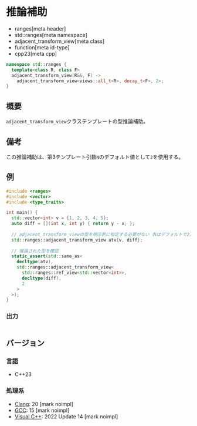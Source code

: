 # 推論補助
* ranges[meta header]
* std::ranges[meta namespace]
* adjacent_transform_view[meta class]
* function[meta id-type]
* cpp23[meta cpp]

```cpp
namespace std::ranges {
  template<class R, class F>
  adjacent_transform_view(R&&, F) ->
    adjacent_transform_view<views::all_t<R>, decay_t<F>, 2>;
}
```

## 概要
`adjacent_transform_view`クラステンプレートの型推論補助。

## 備考

この推論補助は、第3テンプレート引数`N`のデフォルト値として`2`を使用する。

## 例
```cpp example
#include <ranges>
#include <vector>
#include <type_traits>

int main() {
  std::vector<int> v = {1, 2, 3, 4, 5};
  auto diff = [](int x, int y) { return y - x; };
  
  // adjacent_transform_viewの型を明示的に指定する必要がない（Nはデフォルトで2）
  std::ranges::adjacent_transform_view atv{v, diff};
  
  // 推論された型を確認
  static_assert(std::same_as<
    decltype(atv),
    std::ranges::adjacent_transform_view<
      std::ranges::ref_view<std::vector<int>>,
      decltype(diff),
      2
    >
  >);
}
```

### 出力
```
```

## バージョン
### 言語
- C++23

### 処理系
- [Clang](/implementation.md#clang): 20 [mark noimpl]
- [GCC](/implementation.md#gcc): 15 [mark noimpl]
- [Visual C++](/implementation.md#visual_cpp): 2022 Update 14 [mark noimpl]
